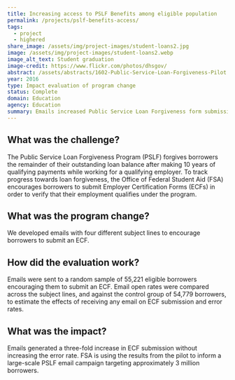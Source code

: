 ```yaml
---
title: Increasing access to PSLF Benefits among eligible population
permalink: /projects/pslf-benefits-access/
tags: 
  - project
  - highered
share_image: /assets/img/project-images/student-loans2.jpg
image: /assets/img/project-images/student-loans2.webp
image_alt_text: Student graduation
image-credit: https://www.flickr.com/photos/dhsgov/
abstract: /assets/abstracts/1602-Public-Service-Loan-Forgiveness-Pilot.pdf
year: 2016
type: Impact evaluation of program change
status: Complete
domain: Education
agency: Education
summary: Emails increased Public Service Loan Forgiveness form submissions three-fold without increasing the error rate
---
```

## What was the challenge?
The Public Service Loan Forgiveness Program (PSLF) forgives borrowers the remainder of their outstanding loan balance after making 10 years of qualifying payments while working for a qualifying employer. To track progress towards loan forgiveness, the Office of Federal Student Aid (FSA) encourages borrowers to submit Employer Certification Forms (ECFs) in order to verify that their employment qualifies under the program.

## What was the program change?
We developed emails with four different subject lines to encourage borrowers to submit an ECF.

## How did the evaluation work?
Emails were sent to a random sample of 55,221 eligible borrowers encouraging them to submit an ECF. Email open rates were compared across the subject lines, and against the control group of 54,779 borrowers, to estimate the effects of receiving any email on ECF submission and error rates.

## What was the impact?
Emails generated a three-fold increase in ECF submission without increasing the error rate. FSA is using the results from the pilot to inform a large-scale PSLF email campaign targeting approximately 3 million borrowers.
